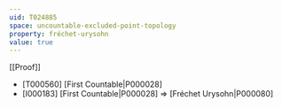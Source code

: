 ```yaml
---
uid: T024885
space: uncountable-excluded-point-topology
property: fréchet-urysohn
value: true
---
```

[[Proof]]

* [T000560] [First Countable|P000028]
* [I000183] [First Countable|P000028] => [Fréchet Urysohn|P000080]

